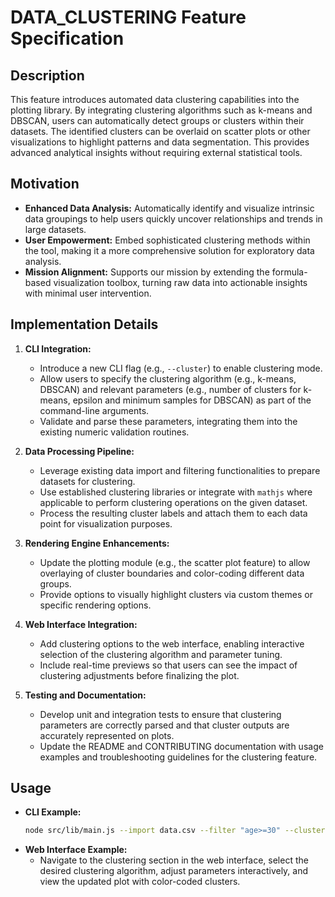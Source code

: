 # DATA_CLUSTERING Feature Specification

## Description
This feature introduces automated data clustering capabilities into the plotting library. By integrating clustering algorithms such as k-means and DBSCAN, users can automatically detect groups or clusters within their datasets. The identified clusters can be overlaid on scatter plots or other visualizations to highlight patterns and data segmentation. This provides advanced analytical insights without requiring external statistical tools.

## Motivation
- **Enhanced Data Analysis:** Automatically identify and visualize intrinsic data groupings to help users quickly uncover relationships and trends in large datasets.
- **User Empowerment:** Embed sophisticated clustering methods within the tool, making it a more comprehensive solution for exploratory data analysis.
- **Mission Alignment:** Supports our mission by extending the formula-based visualization toolbox, turning raw data into actionable insights with minimal user intervention.

## Implementation Details
1. **CLI Integration:**
   - Introduce a new CLI flag (e.g., `--cluster`) to enable clustering mode.
   - Allow users to specify the clustering algorithm (e.g., k-means, DBSCAN) and relevant parameters (e.g., number of clusters for k-means, epsilon and minimum samples for DBSCAN) as part of the command-line arguments.
   - Validate and parse these parameters, integrating them into the existing numeric validation routines.

2. **Data Processing Pipeline:**
   - Leverage existing data import and filtering functionalities to prepare datasets for clustering.
   - Use established clustering libraries or integrate with `mathjs` where applicable to perform clustering operations on the given dataset.
   - Process the resulting cluster labels and attach them to each data point for visualization purposes.

3. **Rendering Engine Enhancements:**
   - Update the plotting module (e.g., the scatter plot feature) to allow overlaying of cluster boundaries and color-coding different data groups.
   - Provide options to visually highlight clusters via custom themes or specific rendering options.

4. **Web Interface Integration:**
   - Add clustering options to the web interface, enabling interactive selection of the clustering algorithm and parameter tuning.
   - Include real-time previews so that users can see the impact of clustering adjustments before finalizing the plot.

5. **Testing and Documentation:**
   - Develop unit and integration tests to ensure that clustering parameters are correctly parsed and that cluster outputs are accurately represented on plots.
   - Update the README and CONTRIBUTING documentation with usage examples and troubleshooting guidelines for the clustering feature.

## Usage
- **CLI Example:**
  ```bash
  node src/lib/main.js --import data.csv --filter "age>=30" --cluster kmeans:3 --plot "scatter:age,salary"
  ```
- **Web Interface Example:**
   - Navigate to the clustering section in the web interface, select the desired clustering algorithm, adjust parameters interactively, and view the updated plot with color-coded clusters.
